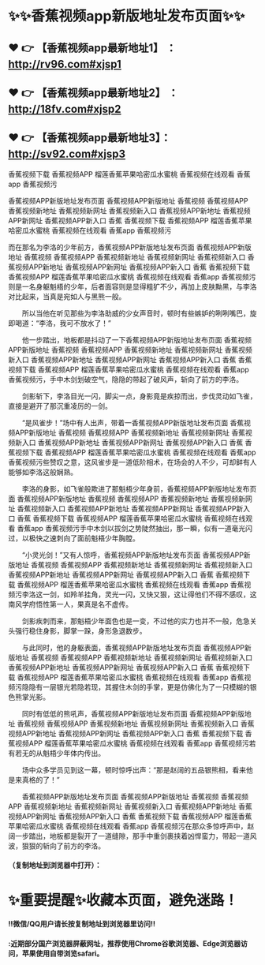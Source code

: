 # :sparkles::sparkles:香蕉视频app新版地址发布页面:sparkles::sparkles:

 :heart: :point_right: 【香蕉视频app最新地址1】 ：http://rv96.com#xjsp1
 ------
 :heart: :point_right: 【香蕉视频app最新地址2】 ：http://18fv.com#xjsp2
 ------
 :heart: :point_right: 【香蕉视频app最新地址3】： http://sv92.com#xjsp3
 ------
香蕉视频下载
香蕉视频APP
榴莲香蕉苹果哈密瓜水蜜桃
香蕉视频在线观看
香蕉app
香蕉视频污

香蕉视频APP新版地址发布页面 香蕉视频APP新版地址 香蕉视频 香蕉视频APP 香蕉视频新地址 香蕉视频新网址 香蕉视频新入口 香蕉视频APP新地址 香蕉视频APP新网址 香蕉视频APP新入口 香蕉  香蕉视频下载 香蕉视频APP 榴莲香蕉苹果哈密瓜水蜜桃 香蕉视频在线观看 香蕉app 香蕉视频污

而在那名为李洛的少年前方，香蕉视频APP新版地址发布页面 香蕉视频APP新版地址 香蕉视频 香蕉视频APP 香蕉视频新地址 香蕉视频新网址 香蕉视频新入口 香蕉视频APP新地址 香蕉视频APP新网址 香蕉视频APP新入口 香蕉  香蕉视频下载 香蕉视频APP 榴莲香蕉苹果哈密瓜水蜜桃 香蕉视频在线观看 香蕉app 香蕉视频污则是一名身躯魁梧的少年，后者面容则是显得粗犷不少，再加上皮肤黝黑，与李洛对比起来，当真是宛如人与黑熊一般。

　　所以当他在听见那些为李洛助威的少女声音时，顿时有些嫉妒的咧咧嘴巴，旋即喝道：“李洛，我可不放水了！”

　　他一步踏出，地板都是抖动了一下香蕉视频APP新版地址发布页面 香蕉视频APP新版地址 香蕉视频 香蕉视频APP 香蕉视频新地址 香蕉视频新网址 香蕉视频新入口 香蕉视频APP新地址 香蕉视频APP新网址 香蕉视频APP新入口 香蕉  香蕉视频下载 香蕉视频APP 榴莲香蕉苹果哈密瓜水蜜桃 香蕉视频在线观看 香蕉app 香蕉视频污，手中木剑划破空气，隐隐的带起了破风声，斩向了前方的李洛。

　　剑影斩下，李洛目光一闪，脚尖一点，身影竟是疾掠而出，步伐灵动如飞雀，直接是避开了那沉重凌厉的一剑。

　　“是风雀步！”场中有人出声，带着一香蕉视频APP新版地址发布页面 香蕉视频APP新版地址 香蕉视频 香蕉视频APP 香蕉视频新地址 香蕉视频新网址 香蕉视频新入口 香蕉视频APP新地址 香蕉视频APP新网址 香蕉视频APP新入口 香蕉  香蕉视频下载 香蕉视频APP 榴莲香蕉苹果哈密瓜水蜜桃 香蕉视频在线观看 香蕉app 香蕉视频污些赞叹之意，这风雀步是一道低阶相术，在场会的人不少，可却鲜有人能够如李洛这般娴熟。

　　李洛的身影，如飞雀般欺进了那魁梧少年身前，香蕉视频APP新版地址发布页面 香蕉视频APP新版地址 香蕉视频 香蕉视频APP 香蕉视频新地址 香蕉视频新网址 香蕉视频新入口 香蕉视频APP新地址 香蕉视频APP新网址 香蕉视频APP新入口 香蕉  香蕉视频下载 香蕉视频APP 榴莲香蕉苹果哈密瓜水蜜桃 香蕉视频在线观看 香蕉app 香蕉视频污手中木剑以拔剑之势陡然抽出，那一瞬，似有一道毫光闪过，以极快之速刺向了面前魁梧少年胸膛。

　　“小灵光剑！”又有人惊呼，香蕉视频APP新版地址发布页面 香蕉视频APP新版地址 香蕉视频 香蕉视频APP 香蕉视频新地址 香蕉视频新网址 香蕉视频新入口 香蕉视频APP新地址 香蕉视频APP新网址 香蕉视频APP新入口 香蕉  香蕉视频下载 香蕉视频APP 榴莲香蕉苹果哈密瓜水蜜桃 香蕉视频在线观看 香蕉app 香蕉视频污李洛这一剑，如羚羊挂角，灵光一闪，又快又狠，这让得他们不得不感叹，这南风学府悟性第一人，果真是名不虚传。

　　剑影疾刺而来，那魁梧少年面色也是一变，不过他的实力也并不一般，危急关头强行稳住身影，脚掌一跺，身形急退数步。

　　与此同时，他的身躯表面，香蕉视频APP新版地址发布页面 香蕉视频APP新版地址 香蕉视频 香蕉视频APP 香蕉视频新地址 香蕉视频新网址 香蕉视频新入口 香蕉视频APP新地址 香蕉视频APP新网址 香蕉视频APP新入口 香蕉  香蕉视频下载 香蕉视频APP 榴莲香蕉苹果哈密瓜水蜜桃 香蕉视频在线观看 香蕉app 香蕉视频污隐隐有一层银光若隐若现，其握住木剑的手掌，更是仿佛化为了一只模糊的银色熊掌光影。

　　同时有低低的熊吼声，香蕉视频APP新版地址发布页面 香蕉视频APP新版地址 香蕉视频 香蕉视频APP 香蕉视频新地址 香蕉视频新网址 香蕉视频新入口 香蕉视频APP新地址 香蕉视频APP新网址 香蕉视频APP新入口 香蕉  香蕉视频下载 香蕉视频APP 榴莲香蕉苹果哈密瓜水蜜桃 香蕉视频在线观看 香蕉app 香蕉视频污若有若无的从魁梧少年体内传出。

　　场中众多学员见到这一幕，顿时惊呼出声：“那是赵阔的五品银熊相，看来他是来真格的了！”

　　香蕉视频APP新版地址发布页面 香蕉视频APP新版地址 香蕉视频 香蕉视频APP 香蕉视频新地址 香蕉视频新网址 香蕉视频新入口 香蕉视频APP新地址 香蕉视频APP新网址 香蕉视频APP新入口 香蕉  香蕉视频下载 香蕉视频APP 榴莲香蕉苹果哈密瓜水蜜桃 香蕉视频在线观看 香蕉app 香蕉视频污在那众多惊呼声中，赵阔一步踏出，地板都是裂开了一道缝隙，那手中重剑裹挟着凶悍蛮力，带起一道风波，狠狠的斩向了前方的李洛。

#### （复制地址到浏览器中打开）：
# :sparkles:重要提醒:sparkles:收藏本页面，避免迷路！
#### ‼️微信/QQ用户请长按复制地址到浏览器里访问‼
#### :近期部分国产浏览器屏蔽网址，推荐使用Chrome谷歌浏览器、Edge浏览器访问，苹果使用自带浏览safari。
